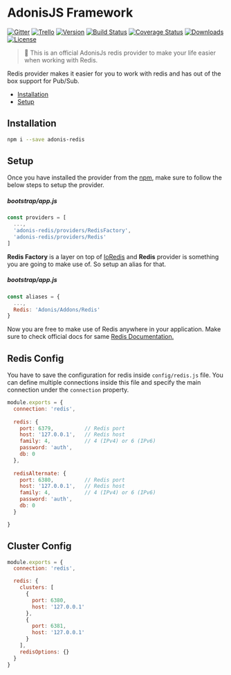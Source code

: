 # AdonisJS Framework

[![Gitter](https://img.shields.io/badge/+%20GITTER-JOIN%20CHAT%20%E2%86%92-1DCE73.svg?style=flat-square)](https://gitter.im/adonisjs/adonis-framework)
[![Trello](https://img.shields.io/badge/TRELLO-%E2%86%92-89609E.svg?style=flat-square)](https://trello.com/b/yzpqCgdl/adonis-for-humans)
[![Version](https://img.shields.io/npm/v/adonis-redis.svg?style=flat-square)](https://www.npmjs.com/package/adonis-redis)
[![Build Status](https://img.shields.io/travis/adonisjs/adonis-redis/master.svg?style=flat-square)](https://travis-ci.org/adonisjs/adonis-redis)
[![Coverage Status](https://img.shields.io/coveralls/adonisjs/adonis-redis/master.svg?style=flat-square)](https://coveralls.io/github/adonisjs/adonis-redis?branch=master)
[![Downloads](https://img.shields.io/npm/dt/adonis-redis.svg?style=flat-square)](https://www.npmjs.com/package/adonis-redis)
[![License](https://img.shields.io/npm/l/adonis-redis.svg?style=flat-square)](https://opensource.org/licenses/MIT)

> :pray: This is an official AdonisJs redis provider to make your life easier when working with Redis.

Redis provider makes it easier for you to work with redis and has out of the box support for Pub/Sub.

- [Installation](#installation)
- [Setup](#setup)

## Installation

```bash
npm i --save adonis-redis
```


## Setup

Once you have installed the provider from the [npm](https://npmjs.org/packages/adonis-redis), make sure to follow the below steps to setup the provider.

##### bootstrap/app.js

```javascript
const providers = [
  ...,
  'adonis-redis/providers/RedisFactory',
  'adonis-redis/providers/Redis'
]
```

**Redis Factory** is a layer on top of [IoRedis](https://github.com/luin/ioredis) and **Redis** provider is something you are going to make use of. So setup an alias for that.

##### bootstrap/app.js

```javascript
const aliases = {
  ...,
  Redis: 'Adonis/Addons/Redis'
}
```

Now you are free to make use of Redis anywhere in your application. Make sure to check official docs for same [Redis Documentation.](http://adonisjs.com/docs/redis)

## Redis Config

You have to save the configuration for redis inside `config/redis.js` file. You can define multiple connections inside this file and specify the main connection under the `connection` property.

```javascript
module.exports = {
  connection: 'redis',
  
  redis: {
    port: 6379,          // Redis port
    host: '127.0.0.1',   // Redis host
    family: 4,           // 4 (IPv4) or 6 (IPv6)
    password: 'auth',
    db: 0
  },
  
  redisAlternate: {
    port: 6380,          // Redis port
    host: '127.0.0.1',   // Redis host
    family: 4,           // 4 (IPv4) or 6 (IPv6)
    password: 'auth',
    db: 0
  }

}
```


## Cluster Config

```javascript
module.exports = {
  connection: 'redis',

  redis: {
    clusters: [
      {
        port: 6380,
        host: '127.0.0.1'
      },
      {
        port: 6381,
        host: '127.0.0.1'      
      }
    ],
    redisOptions: {}
  }
}
```

